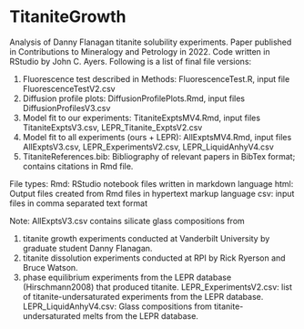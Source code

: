 # TitaniteGrowth
Analysis of Danny Flanagan titanite solubility experiments. Paper published in Contributions to Mineralogy and Petrology in 2022. Code written in RStudio by John C. Ayers. Following is a list of final file versions:
1. Fluorescence test described in Methods: FluorescenceTest.R, input file FluorescenceTestV2.csv
2. Diffusion profile plots: DiffusionProfilePlots.Rmd, input files DiffusionProfilesV3.csv
3. Model fit to our experiments: TitaniteExptsMV4.Rmd, input files TitaniteExptsV3.csv, LEPR_Titanite_ExptsV2.csv
4. Model fit to all experiments (ours + LEPR): AllExptsMV4.Rmd, input files AllExptsV3.csv, LEPR_ExperimentsV2.csv, LEPR_LiquidAnhyV4.csv
5. TitaniteReferences.bib: Bibliography of relevant papers in BibTex format; contains citations in Rmd file.

File types:
Rmd: RStudio notebook files written in markdown language
html: Output files created from Rmd files in hypertext markup language
csv: input files in comma separated text format

Note: AllExptsV3.csv contains silicate glass compositions from
1. titanite growth experiments conducted at Vanderbilt University by graduate student Danny Flanagan.
2. titanite dissolution experiments conducted at RPI by Rick Ryerson and Bruce Watson. 
3. phase equilibrium experiments from the LEPR database (Hirschmann2008) that produced titanite.
LEPR_ExperimentsV2.csv: list of titanite-undersaturated experiments from the LEPR database.
LEPR_LiquidAnhyV4.csv: Glass compositions from titanite-undersaturated melts from the LEPR database.
